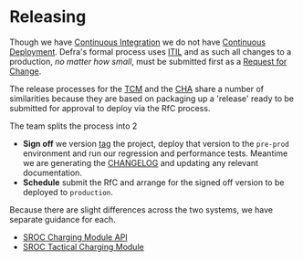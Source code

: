 # Releasing

Though we have [Continuous Integration](https://www.atlassian.com/continuous-delivery/continuous-integration) we do not have [Continuous Deployment](https://www.atlassian.com/continuous-delivery/continuous-deployment). Defra's formal process uses [ITIL](https://wiki.en.it-processmaps.com/index.php/History_of_ITIL) and as such all changes to a production, _no matter how small_, must be submitted first as a [Request for Change](https://wiki.en.it-processmaps.com/index.php/Checklist_Request_for_Change_RFC).

The release processes for the [TCM](https://github.com/DEFRA/sroc-tcm-admin) and the [CHA](https://github.com/DEFRA/sroc-charging-module-api) share a number of similarities because they are based on packaging up a 'release' ready to be submitted for approval to deploy via the RfC process.

The team splits the process into 2

- **Sign off** we version [tag](https://git-scm.com/book/en/v2/Git-Basics-Tagging) the project, deploy that version to the `pre-prod` environment and run our regression and performance tests. Meantime we are generating the [CHANGELOG](https://keepachangelog.com/en/1.0.0/) and updating any relevant documentation.
- **Schedule** submit the RfC and arrange for the signed off version to be deployed to `production`.

Because there are slight differences across the two systems, we have separate guidance for each.

- [SROC Charging Module API](/releasing/cha/README.md)
- [SROC Tactical Charging Module](/releasing/tcm/README.md)
